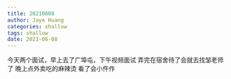 ```yaml
---
title: 20210608
author: Jaye Huang
categories: shallow
tags: shallow
date: 2021-06-08
---
```


今天两个面试，早上去了广埠屯，下午视频面试
弄完在宿舍待了会就去找邹老师了
晚上点外卖吃的麻辣烫
看了会小仵作
